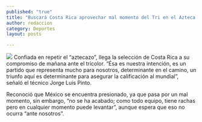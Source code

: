 ```yaml
---
published: "true"
title: "Buscará Costa Rica aprovechar mal momento del Tri en el Azteca: Pinto"
author: redaccion
category: Deportes
layout: posts

---
```


![](http://i.imgur.com/uh4VB4gm.jpg)
Confiada en repetir el “aztecazo”, llega la selección de Costa Rica a su compromiso de mañana ante el tricolor. “Ésa es nuestra intención, es un partido que representa mucho para nosotros, determinante en el camino, un triunfo aquí es determinante para asegurar la calificación al mundial”, señaló el técnico Jorge Luis Pinto.

Reconoció que México se encuentra presionado, ya que pasa por un mal momento, sin embargo, “no se ha acabado; como todo equipo, tiene rachas pero en cualquier momento puede levantar”, aunque espera que eso no ocurra “ante nosotros”.
